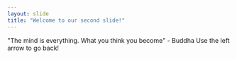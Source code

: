 ```yaml
---
layout: slide
title: "Welcome to our second slide!"
---
```

"The mind is everything. What you think you become" - Buddha
Use the left arrow to go back!
